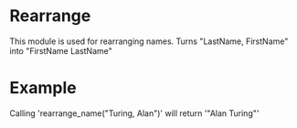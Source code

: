 Rearrange
=========

This module is used for rearranging names.
Turns "LastName, FirstName" into "FirstName LastName"


# Example

Calling 'rearrange_name("Turing, Alan")' will return '"Alan Turing"'